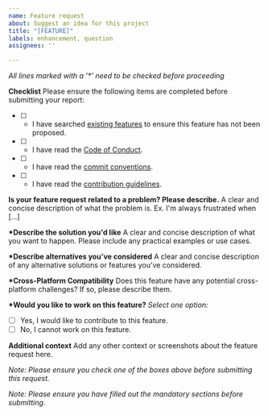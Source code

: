 ```yaml
---
name: Feature request
about: Suggest an idea for this project
title: "[FEATURE]"
labels: enhancement, question
assignees: ''

---
```

<!-- 
-- +==== BEGIN rotary_logger =================+
-- LOGO: 
-- ..........####...####..........
-- ......###.....#.#########......
-- ....##........#.###########....
-- ...#..........#.############...
-- ...#..........#.#####.######...
-- ..#.....##....#.###..#...####..
-- .#.....#.##...#.##..##########.
-- #.....##########....##...######
-- #.....#...##..#.##..####.######
-- .#...##....##.#.##..###..#####.
-- ..#.##......#.#.####...######..
-- ..#...........#.#############..
-- ..#...........#.#############..
-- ...##.........#.############...
-- ......#.......#.#########......
-- .......#......#.########.......
-- .........#####...#####.........
-- /STOP
-- PROJECT: rotary_logger
-- FILE: feature_request.md
-- CREATION DATE: 01-11-2025
-- LAST Modified: 3:36:54 01-11-2025
-- DESCRIPTION: 
-- A module that provides a universal python light on iops way of logging to files your program execution.
-- /STOP
-- COPYRIGHT: (c) Asperguide
-- PURPOSE: This is a template that aims to allow people to easily suggest improvements to the module.
-- // AR
-- +==== END rotary_logger =================+
-->

_All lines marked with a '*' need to be checked before proceeding_

**Checklist**
Please ensure the following items are completed before submitting your report:

- [ ] * I have searched [existing features](https://github.com/Hanra-s-work/rotary_logger/issues?q=is%3Aissue+label%3Aenhancement) to ensure this feature has not been proposed.
- [ ] * I have read the [Code of Conduct](https://github.com/Hanra-s-work/rotary_logger/blob/main/CODE_OF_CONDUCT.md).
- [ ] * I have read the [commit conventions](https://github.com/Hanra-s-work/rotary_logger/blob/main/COMMIT_CONVENTION.md).
- [ ] * I have read the [contribution guidelines](https://github.com/Hanra-s-work/rotary_logger/blob/main/CONTRIBUTING.md).

**Is your feature request related to a problem? Please describe.**
A clear and concise description of what the problem is. Ex. I'm always frustrated when [...]

**\*Describe the solution you'd like**
A clear and concise description of what you want to happen. Please include any practical examples or use cases.

**\*Describe alternatives you've considered**
A clear and concise description of any alternative solutions or features you've considered.

**\*Cross-Platform Compatibility**
Does this feature have any potential cross-platform challenges? If so, please describe them.

**\*Would you like to work on this feature?**
_Select one option:_

- [ ] Yes, I would like to contribute to this feature.
- [ ] No, I cannot work on this feature.

**Additional context**
Add any other context or screenshots about the feature request here.

_Note: Please ensure you check one of the boxes above before submitting this request._

_Note: Please ensure you have filled out the mandatory sections before submitting._
